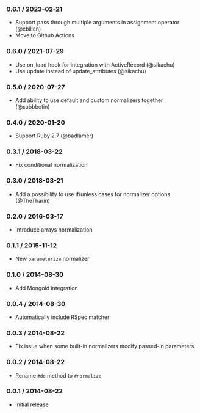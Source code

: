 ### 0.6.1 / 2023-02-21

* Support pass through multiple arguments in assignment operator (@cbillen)
* Move to Github Actions

### 0.6.0 / 2021-07-29

* Use on_load hook for integration with ActiveRecord (@sikachu)
* Use update instead of update_attributes (@sikachu)

### 0.5.0 / 2020-07-27

* Add ability to use default and custom normalizers together (@subbbotin)

### 0.4.0 / 2020-01-20

* Support Ruby 2.7 (@badlamer)

### 0.3.1 / 2018-03-22

* Fix conditional normalization

### 0.3.0 / 2018-03-21

* Add a possibility to use if/unless cases for normalizer options (@TheTharin)

### 0.2.0 / 2016-03-17

* Introduce arrays normalization

### 0.1.1 / 2015-11-12

* New `parameterize` normalizer

### 0.1.0 / 2014-08-30

* Add Mongoid integration

### 0.0.4 / 2014-08-30

* Automatically include RSpec matcher

### 0.0.3 / 2014-08-22

* Fix issue when some built-in normalizers modify passed-in parameters

### 0.0.2 / 2014-08-22

* Rename `#do` method to `#normalize`

### 0.0.1 / 2014-08-22

* Initial release
